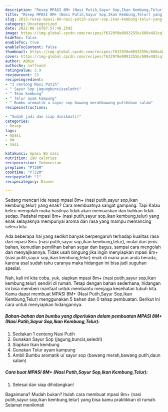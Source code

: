 ```yaml
---
description: "Resep MPASI 8M+ (Nasi Putih,Sayur Sop,Ikan Kembung,Telur) yang Lezat Sekali"
title: "Resep MPASI 8M+ (Nasi Putih,Sayur Sop,Ikan Kembung,Telur) yang Lezat Sekali"
slug: 2013-resep-mpasi-8m-nasi-putih-sayur-sop-ikan-kembung-telur-yang-lezat-sekali
category: Uncategorized
date: 2022-06-16T07:57:48.259Z
image: https://img-global.cpcdn.com/recipes/f6329f0e0893255b/680x482cq70/mpasi-8m-nasi-putihsayur-sopikan-kembungtelur-foto-resep-utama.jpg
hideToc: false
enableToc: true
enableTocContent: false
thumbnail: https://img-global.cpcdn.com/recipes/f6329f0e0893255b/680x482cq70/mpasi-8m-nasi-putihsayur-sopikan-kembungtelur-foto-resep-utama.jpg
cover: https://img-global.cpcdn.com/recipes/f6329f0e0893255b/680x482cq70/mpasi-8m-nasi-putihsayur-sopikan-kembungtelur-foto-resep-utama.jpg
author: Admin
authorAv: notfound
ratingvalue: 3.9
reviewcount: 23
recipeingredient:
- "1 centong Nasi Putih"
- " Sayur Sop jagungbuncisseledri"
- " Ikan kembung"
- " Telur ayam kampung"
- " Bumbu aromatik u sayur sop bawang merahbawang putihdaun salam"
recipeinstructions:

- "Sudah jadi dan siap dinikmati!"
categories:
- Resep
tags:
- mpasi
- 8m
- nasi

katakunci: mpasi 8m nasi 
nutrition: 290 calories
recipecuisine: Indonesian
preptime: "PT36M"
cooktime: "PT32M"
recipeyield: "1"
recipecategory: Dinner

---
```



Sedang mencari ide resep mpasi 8m+ (nasi putih,sayur sop,ikan kembung,telur) yang enak? Cara membuatnya sangat gampang. Tapi Kalau keliru mengolah maka hasilnya tidak akan memuaskan dan bahkan tidak sedap. Padahal mpasi 8m+ (nasi putih,sayur sop,ikan kembung,telur) yang enak selayaknya mempunyai aroma dan rasa yang mampu memancing selera kita.


Ada beberapa hal yang sedikit banyak berpengaruh terhadap kualitas rasa dari mpasi 8m+ (nasi putih,sayur sop,ikan kembung,telur), mulai dari jenis bahan, kemudian pemilihan bahan segar dan bagus, sampai cara mengolah dan menyajikannya. Tidak usah bingung jika ingin menyiapkan mpasi 8m+ (nasi putih,sayur sop,ikan kembung,telur) enak di mana pun anda berada, karena asal sudah tahu caranya maka hidangan ini bisa jadi suguhan spesial.




Nah, kali ini kita coba, yuk, siapkan mpasi 8m+ (nasi putih,sayur sop,ikan kembung,telur) sendiri di rumah. Tetap dengan bahan sederhana, hidangan ini bisa memberi manfaat untuk membantu menjaga kesehatan tubuh kita. Kamu dapat membuat MPASI 8M+ (Nasi Putih,Sayur Sop,Ikan Kembung,Telur) menggunakan 5 bahan dan 0 tahap pembuatan. Berikut ini cara untuk menyiapkan hidangannya.

<!--inarticleads1-->

##### Bahan-bahan dan bumbu yang diperlukan dalam pembuatan MPASI 8M+ (Nasi Putih,Sayur Sop,Ikan Kembung,Telur):

1. Sediakan 1 centong Nasi Putih
1. Gunakan  Sayur Sop (jagung,buncis,seledri)
1. Siapkan  Ikan kembung
1. Gunakan  Telur ayam kampung
1. Ambil  Bumbu aromatik u/ sayur sop (bawang merah,bawang putih,daun salam)




<!--inarticleads2-->

##### Cara buat MPASI 8M+ (Nasi Putih,Sayur Sop,Ikan Kembung,Telur):


1. Selesai dan siap dihidangkan!



Bagaimana? Mudah bukan? Itulah cara membuat mpasi 8m+ (nasi putih,sayur sop,ikan kembung,telur) yang bisa kamu praktikkan di rumah. Selamat menikmati
